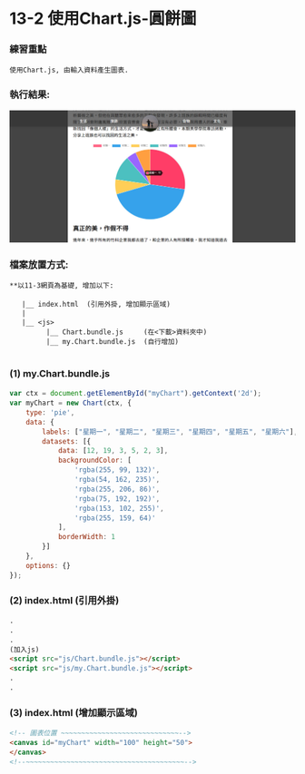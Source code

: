 # 13-2 使用Chart.js-圓餅圖

### 練習重點
```
使用Chart.js, 由輸入資料產生圖表.
```

### 執行結果:
![GitHub Logo](/imgs/results13-2.jpg)


### 檔案放置方式:
```
**以11-3網頁為基礎, 增加以下:

   |__ index.html  (引用外掛, 增加顯示區域) 
   |
   |__ <js>
         |__ Chart.bundle.js     (在<下載>資料夾中)
         |__ my.Chart.bundle.js  (自行增加) 
  
```


### (1) my.Chart.bundle.js

``` js
var ctx = document.getElementById("myChart").getContext('2d');
var myChart = new Chart(ctx, {
    type: 'pie',
    data: {
        labels: ["星期一", "星期二", "星期三", "星期四", "星期五", "星期六"],
        datasets: [{            
            data: [12, 19, 3, 5, 2, 3],
            backgroundColor: [
                'rgba(255, 99, 132)',
                'rgba(54, 162, 235)',
                'rgba(255, 206, 86)',
                'rgba(75, 192, 192)',
                'rgba(153, 102, 255)',
                'rgba(255, 159, 64)'
            ],
            borderWidth: 1
        }]
    },
    options: {}
});
```


### (2) index.html (引用外掛)  
``` html
.
.
.
(加入js)
<script src="js/Chart.bundle.js"></script>  
<script src="js/my.Chart.bundle.js"></script>   
.
.
```

### (3) index.html (增加顯示區域)  
``` html
<!-- 圖表位置 ~~~~~~~~~~~~~~~~~~~~~~~~~~~~~-->		
<canvas id="myChart" width="100" height="50">
</canvas>
<!--~~~~~~~~~~~~~~~~~~~~~~~~~~~~~~~~~~~~~~~-->
```
